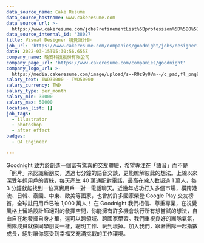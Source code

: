 ```yaml
---
data_source_name: Cake Resume
data_source_hostname: www.cakeresume.com
data_source_url: >-
  https://www.cakeresume.com/jobs?refinementList%5Bprofession%5D%5B0%5D=engineering_qa-engineer&refinementList%5Bsalary_type%5D=per_month&refinementList%5Bsalary_currency%5D=TWD&range%5Bsalary_range%5D%5Bmax%5D=600000
data_source_internal_id: '38027'
title: Visual Designer 視覺設計師
job_url: 'https://www.cakeresume.com/companies/goodnight/jobs/designer-visual'
date: 2022-03-15T05:30:56.655Z
company_name: 晚安科技股份有限公司
company_page_url: 'https://www.cakeresume.com/companies/goodnight'
company_logo_url: >-
  https://media.cakeresume.com/image/upload/s--ROz9y0Vm--/c_pad,fl_png8,h_200,w_200/v1647317301/vn2bpwsbsrvrvwee4nzh.png
salary_text: TWD30000 - TWD50000
salary_currency: TWD
salary_type: per_month
salary_min: 30000
salary_max: 50000
location_list: []
job_tags:
  - illustrator
  - photoshop
  - after effect
badges:
  - QA Engineer

---
```


Goodnight 致力於創造一個富有驚喜的交友體驗，希望專注在「語音」而不是「照片」來認識新朋友，透過七分鐘的語音交談，更能瞭解彼此的想法。上線以來深受年輕用戶的青睞，每天產生 40 萬通配對電話，最高在線人數超過 1 萬人，每 3 分鐘就能找到一位真實用戶一對一電話聊天。近幾年成功打入多個市場，橫跨港澳、日韓、泰國、中東、歐美等國家，也曾於許多國家榮登 Google Play 交友榜首，全球註冊用戶已破 1,000 萬人！ 在 Goodnight 我們相信、尊重專業，在視覺風格上留給設計師絕對的發揮空間，你能擁有許多機會執行所有想嘗試的想法，自由自在地發揮自身才華，還可以跨領域、跨國家學習。我們重視良好的團隊氣氛，團隊成員就像同學朋友一樣，聰明工作、玩到壞掉。加入我們，跟著團隊一起指數成長，絕對讓你感受到幸福又充滿挑戰的工作環境。